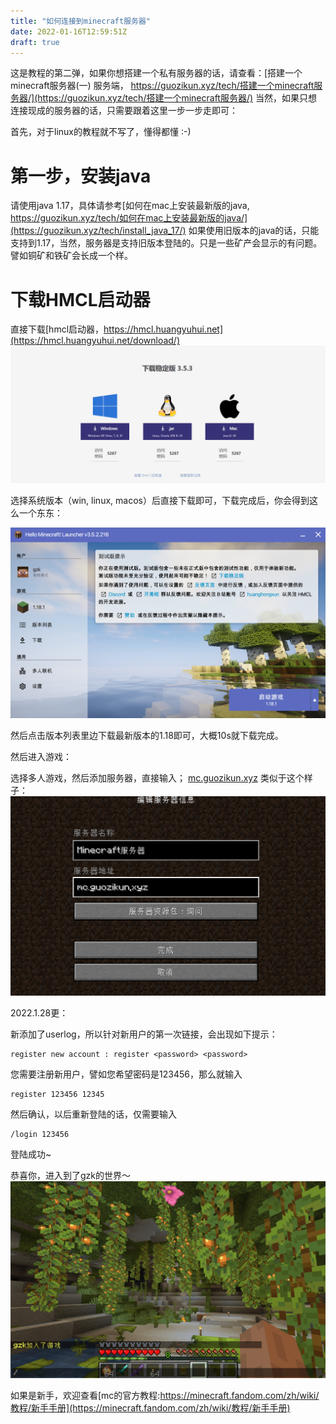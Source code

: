 ```yaml
---
title: "如何连接到minecraft服务器"
date: 2022-01-16T12:59:51Z
draft: true
---
```


这是教程的第二弹，如果你想搭建一个私有服务器的话，请查看：[搭建一个minecraft服务器(一) 服务端， https://guozikun.xyz/tech/搭建一个minecraft服务器/](https://guozikun.xyz/tech/搭建一个minecraft服务器/)
当然，如果只想连接现成的服务器的话，只需要跟着这里一步一步走即可：

首先，对于linux的教程就不写了，懂得都懂 :-)
# 第一步，安装java

请使用java 1.17，具体请参考[如何在mac上安装最新版的java, https://guozikun.xyz/tech/如何在mac上安装最新版的java/](https://guozikun.xyz/tech/install_java_17/)
如果使用旧版本的java的话，只能支持到1.17，当然，服务器是支持旧版本登陆的。只是一些矿产会显示的有问题。譬如铜矿和铁矿会长成一个样。

# 下载HMCL启动器

直接下载[hmcl启动器，https://hmcl.huangyuhui.net](https://hmcl.huangyuhui.net/download/)
![20220128161935](https://raw.githubusercontent.com/Gzk738/vps_picgo/master/images/20220128161935.png)


选择系统版本（win, linux, macos）后直接下载即可，下载完成后，你会得到这么一个东东：

![20220116221819](https://raw.githubusercontent.com/Gzk738/vps_picgo/master/images/20220116221819.png)

然后点击版本列表里边下载最新版本的1.18即可，大概10s就下载完成。

然后进入游戏：

选择多人游戏，然后添加服务器，直接输入； [mc.guozikun.xyz](https://guozikun.xyz/tech/搭建一个minecraft服务器-2/)
类似于这个样子：
![20220116222228](https://raw.githubusercontent.com/Gzk738/vps_picgo/master/images/20220116222228.png)

2022.1.28更：

新添加了userlog，所以针对新用户的第一次链接，会出现如下提示：
```
register new account : register <password> <password>
```

您需要注册新用户，譬如您希望密码是123456，那么就输入
```
register 123456 12345
```
然后确认，以后重新登陆的话，仅需要输入
```
/login 123456
```

登陆成功~

恭喜你，进入到了gzk的世界～
![20220116222506](https://raw.githubusercontent.com/Gzk738/vps_picgo/master/images/20220116222506.png)

如果是新手，欢迎查看[mc的官方教程:https://minecraft.fandom.com/zh/wiki/教程/新手手册](https://minecraft.fandom.com/zh/wiki/教程/新手手册)


